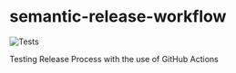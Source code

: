 # semantic-release-workflow

![Tests](https://github.com/thuoe/semantic-release-workflow/workflows/Tests/badge.svg)

Testing Release Process with the use of GitHub Actions
